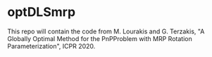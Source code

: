 # optDLSmrp

This repo will contain the code from M. Lourakis and G. Terzakis, "A Globally Optimal Method for the PnPProblem with MRP Rotation Parameterization", ICPR 2020.
